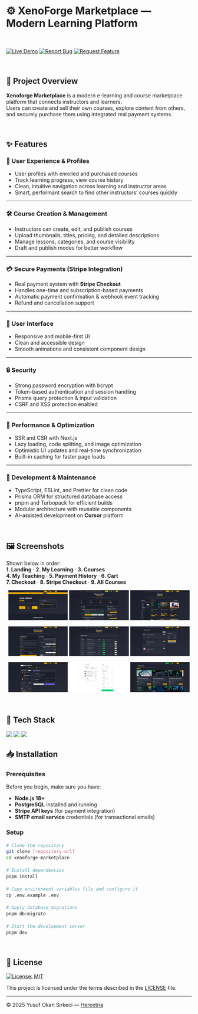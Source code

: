 # ⚙️ XenoForge Marketplace — Modern Learning Platform

<br>

[![Live Demo](https://img.shields.io/badge/Live-Demo-blue?style=for-the-badge&logo=vercel)](https://xenoforge-marketplace.vercel.app)
[![Report Bug](https://img.shields.io/badge/🐛_Report_Bug-red?style=for-the-badge)](../../issues/new?labels=bug)
[![Request Feature](https://img.shields.io/badge/✨_Request_Feature-blue?style=for-the-badge)](../../issues/new?labels=enhancement)

<br>

## 📌 Project Overview

**Xenoforge Marketplace** is a modern e-learning and course marketplace platform that connects instructors and learners.  
Users can create and sell their own courses, explore content from others, and securely purchase them using integrated real payment systems.

<br>

## ✨ Features

### 👥 User Experience & Profiles
- User profiles with enrolled and purchased courses  
- Track learning progress, view course history  
- Clean, intuitive navigation across learning and instructor areas
- Smart, performant search to find other instructors’ courses quickly  

---

### 🛠️ Course Creation & Management
- Instructors can create, edit, and publish courses  
- Upload thumbnails, titles, pricing, and detailed descriptions  
- Manage lessons, categories, and course visibility  
- Draft and publish modes for better workflow

---

### 💳 Secure Payments (Stripe Integration)
- Real payment system with **Stripe Checkout**  
- Handles one-time and subscription-based payments  
- Automatic payment confirmation & webhook event tracking  
- Refund and cancellation support

---

### 🎨 User Interface
- Responsive and mobile-first UI
- Clean and accessible design
- Smooth animations and consistent component design

---

### 🔒 Security
- Strong password encryption with bcrypt  
- Token-based authentication and session handling  
- Prisma query protection & input validation  
- CSRF and XSS protection enabled

---

### 🚀 Performance & Optimization
- SSR and CSR with Next.js  
- Lazy loading, code splitting, and image optimization  
- Optimistic UI updates and real-time synchronization  
- Built-in caching for faster page loads

---

### 🔧 Development & Maintenance
- TypeScript, ESLint, and Prettier for clean code  
- Prisma ORM for structured database access  
- pnpm and Turbopack for efficient builds  
- Modular architecture with reusable components  
- AI-assisted development on **Cursor** platform

<br>

## 🖼️ Screenshots

Shown below in order:  
**1. Landing** · **2. My Learning** · **3. Courses**<br>
**4. My Teaching** · **5. Payment History** · **6. Cart**<br>
**7. Checkout** · **8. Stripe Checkout** · **9. All Courses**<br>

<p align="center">
  <img src="./public/screenshots/landing.png" width="32%">
  <img src="./public/screenshots/my-learning.png" width="32%">
  <img src="./public/screenshots/courses.png" width="32%">
</p>

<p align="center">
  <img src="./public/screenshots/my-teaching.png" width="32%">
  <img src="./public/screenshots/payment-history.png" width="32%">
  <img src="./public/screenshots/shopping-cart.png" width="32%">
</p>

<p align="center">
  <img src="./public/screenshots/checkout.png" width="32%">
  <img src="./public/screenshots/stripe-checkout.png" width="32%">
  <img src="./public/screenshots/all-courses.png" width="32%">
</p>

<br>

## 🧰 Tech Stack

<p>
  <img src="https://img.shields.io/badge/Next.js-000000?style=for-the-badge&logo=nextdotjs&logoColor=white" height="32" />
  <img src="https://img.shields.io/badge/TypeScript-3178C6?style=for-the-badge&logo=typescript&logoColor=white" height="32"/>
  <img src="https://img.shields.io/badge/Tailwind%20CSS-06B6D4?style=for-the-badge&logo=tailwindcss&logoColor=white" height

<br>

## 📥 Installation

### Prerequisites
Before you begin, make sure you have:
- **Node.js 18+**
- **PostgreSQL** installed and running
- **Stripe API keys** (for payment integration)
- **SMTP email service** credentials (for transactional emails)

### Setup
```bash
# Clone the repository
git clone [repository-url]
cd xenoforge-marketplace

# Install dependencies
pnpm install

# Copy environment variables file and configure it
cp .env.example .env

# Apply database migrations
pnpm db:migrate

# Start the development server
pnpm dev
```

<br>


## 📜 License

[![License: MIT](https://img.shields.io/badge/License-MIT-blue.svg)](LICENSE)

This project is licensed under the terms described in the [LICENSE](./LICENSE) file.

---

© 2025 Yusuf Okan Sirkeci — [Hereetria](https://github.com/Hereetria)
